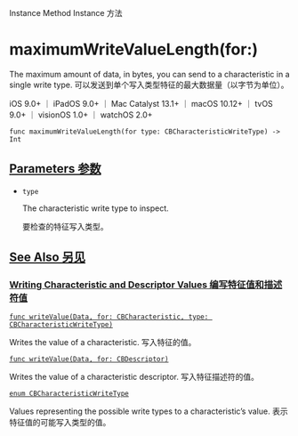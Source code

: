 Instance Method Instance 方法

# maximumWriteValueLength(for:) 

The maximum amount of data, in bytes, you can send to a characteristic in a single write type.
可以发送到单个写入类型特征的最大数据量（以字节为单位）。

iOS 9.0+ ｜ iPadOS 9.0+ ｜ Mac Catalyst 13.1+ ｜ macOS 10.12+ ｜ tvOS 9.0+ ｜ visionOS 1.0+ ｜ watchOS 2.0+ 

```
func maximumWriteValueLength(for type: CBCharacteristicWriteType) -> Int
```



## [Parameters 参数](https://developer.apple.com/documentation/corebluetooth/cbperipheral/maximumwritevaluelength(for:)#parameters)

- `type`

  The characteristic write type to inspect. 

  要检查的特征写入类型。



## [See Also 另见](https://developer.apple.com/documentation/corebluetooth/cbperipheral/maximumwritevaluelength(for:)#see-also)

### [Writing Characteristic and Descriptor Values 编写特征值和描述符值](https://developer.apple.com/documentation/corebluetooth/cbperipheral/maximumwritevaluelength(for:)#Writing-Characteristic-and-Descriptor-Values)

[`func writeValue(Data, for: CBCharacteristic, type: CBCharacteristicWriteType)`](https://developer.apple.com/documentation/corebluetooth/cbperipheral/writevalue(_:for:type:))

Writes the value of a characteristic.
写入特征的值。

[`func writeValue(Data, for: CBDescriptor)`](https://developer.apple.com/documentation/corebluetooth/cbperipheral/writevalue(_:for:))

Writes the value of a characteristic descriptor.
写入特征描述符的值。

[`enum CBCharacteristicWriteType`](https://developer.apple.com/documentation/corebluetooth/cbcharacteristicwritetype)

Values representing the possible write types to a characteristic’s value.
表示特征值的可能写入类型的值。
